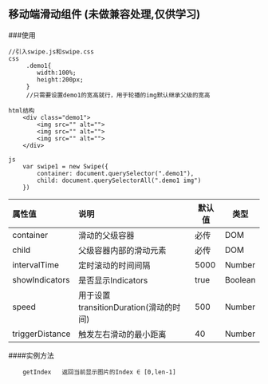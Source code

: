
## 移动端滑动组件 (未做兼容处理,仅供学习)
###使用
```
//引入swipe.js和swipe.css
css
     .demo1{
        width:100%;
        height:200px;
     }
     //只需要设置demo1的宽高就行，用于轮播的img默认继承父级的宽高

html结构
	<div class="demo1">
		<img src="" alt="">
		<img src="" alt="">
		<img src="" alt="">
	</div>
	
js
    var swipe1 = new Swipe({
        container: document.querySelector(".demo1"),
        child: document.querySelectorAll(".demo1 img")
    })

```


| 属性值 | 说明  | 默认值 | 类型  |
| :---------|:------------| -----|-----|
| container     |  滑动的父级容器| 必传 | DOM |
| child  |  父级容器内部的滑动元素    |   必传 | DOM |
| intervalTime|    定时滚动的时间间隔  |  5000   |  Number  |
| showIndicators|   是否显示Indicators  |  true   |   Boolean  |
| speed|   用于设置transitionDuration(滑动的时间)  |  500   |  Number |
| triggerDistance |   触发左右滑动的最小距离  |  40 |Number|

####实例方法
```
	getIndex   返回当前显示图片的Index ∈ [0,len-1]

```

